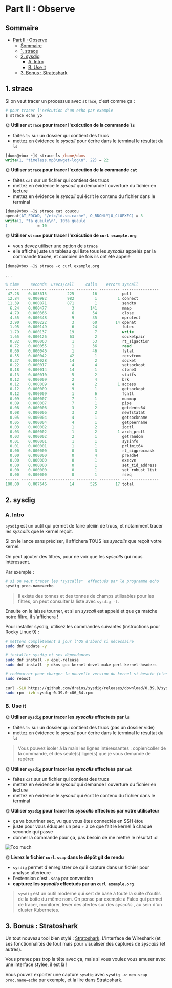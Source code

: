 
# Part II : Observe 
## Sommaire

- [Part II : Observe](#part-ii--observe)
  - [Sommaire](#sommaire)
  - [1. strace](#1-strace)
  - [2. sysdig](#2-sysdig)
    - [A. Intro](#a-intro)
    - [B. Use it](#b-use-it)
  - [3. Bonus : Stratoshark](#3-bonus--stratoshark)

## 1. strace

Si on veut tracer un processus avec `strace`, c'est comme ça :

```bash
# pour tracer l'exécution d'un echo par exemple
$ strace echo yo
```

🌞 **Utiliser `strace` pour tracer l'exécution de la commande `ls`**

- faites `ls` sur un dossier qui contient des trucs
- mettez en évidence le *syscall* pour écrire dans le terminal le résultat du `ls`
```ps
[dums@vbox ~]$ strace ls /home/dums
write(1, "timeless.mp3\nwget-log\n", 22) = 22
```

🌞 **Utiliser `strace` pour tracer l'exécution de la commande `cat`**

- faites `cat` sur un fichier qui contient des trucs
- mettez en évidence le *syscall* qui demande l'ouverture du fichier en lecture
- mettez en évidence le *syscall* qui écrit le contenu du fichier dans le terminal
```ps
[dums@vbox ~]$ strace cat coucou
openat(AT_FDCWD, "/etc/ld.so.cache", O_RDONLY|O_CLOEXEC) = 3
write(1, "ta gueule\n", 10ta gueule
)             = 10
```

🌞 **Utiliser `strace` pour tracer l'exécution de `curl example.org`**

- vous devez utiliser une option de `strace`
- elle affiche juste un tableau qui liste tous les *syscalls*  appelés par la commande tracée, et combien de fois ils ont été appelé
```ps
[dums@vbox ~]$ strace -c curl example.org

... 

% time     seconds  usecs/call     calls    errors syscall
------ ----------- ----------- --------- --------- ----------------
 47.28    0.003615         225        16           poll
 12.84    0.000982         982         1         1 connect
 11.39    0.000871         871         1           sendto
  6.24    0.000477           3       141           mmap
  4.79    0.000366           6        54           close
  4.55    0.000348           9        35           mprotect
  2.90    0.000222           3        60        14 openat
  1.95    0.000149           6        24           futex
  1.79    0.000137          19         7           write
  1.65    0.000126          63         2           socketpair
  0.82    0.000063           1        53           rt_sigaction
  0.72    0.000055           1        36           read
  0.60    0.000046           1        46           fstat
  0.55    0.000042          42         1           recvfrom
  0.37    0.000028          14         2           socket
  0.22    0.000017           4         4           setsockopt
  0.18    0.000014          14         1           clone3
  0.13    0.000010           5         2           statfs
  0.12    0.000009           2         4           brk
  0.12    0.000009           4         2         1 access
  0.12    0.000009           9         1           getsockopt
  0.12    0.000009           1         6           fcntl
  0.09    0.000007           7         1           munmap
  0.09    0.000007           7         1           pipe
  0.08    0.000006           3         2           getdents64
  0.08    0.000006           3         2           newfstatat
  0.05    0.000004           4         1           getsockname
  0.05    0.000004           4         1           getpeername
  0.03    0.000002           1         2           ioctl
  0.03    0.000002           1         2         1 arch_prctl
  0.03    0.000002           2         1           getrandom
  0.01    0.000001           1         1           sysinfo
  0.01    0.000001           1         1           prlimit64
  0.00    0.000000           0         3           rt_sigprocmask
  0.00    0.000000           0         4           pread64
  0.00    0.000000           0         1           execve
  0.00    0.000000           0         1           set_tid_address
  0.00    0.000000           0         1           set_robust_list
  0.00    0.000000           0         1           rseq
------ ----------- ----------- --------- --------- ----------------
100.00    0.007646          14       525        17 total
```

## 2. sysdig

### A. Intro

`sysdig` est un outil qui permet de faire pleiiin de trucs, et notamment tracer les *syscalls*  que le kernel reçoit.

Si on le lance sans préciser, il affichera TOUS les *syscalls*  que reçoit votre kernel.

On peut ajouter des filtres, pour ne voir que les *syscalls*  qui nous intéressent.

Par exemple :

```bash
# si on veut tracer les *syscalls*  effectués par le programme echo
sysdig proc.name=echo
```

> Il existe des tonnes et des tonnes de champs utilisables pour les filtres, on peut consulter la liste avec `sysdig -l`.

Ensuite on le laisse tourner, et si un *syscall* est appelé et que ça matche notre filtre, il s'affichera !

Pour installer sysdig, utilisez les commandes suivantes (instructions pour Rocky Linux 9) :

```bash
# mettons complètement à jour l'OS d'abord si nécessaire
sudo dnf update -y 

# installer sysdig et ses dépendances
sudo dnf install -y epel-release
sudo dnf install -y dkms gcc kernel-devel make perl kernel-headers

# redémarrer pour charger la nouvelle version du kernel si besoin (c'est automatique, juste lance un reboot)
sudo reboot

curl -SLO https://github.com/draios/sysdig/releases/download/0.39.0/sysdig-0.39.0-x86_64.rpm
sudo rpm -ivh sysdig-0.39.0-x86_64.rpm
```

### B. Use it

🌞 **Utiliser `sysdig` pour tracer les *syscalls*  effectués par `ls`**

- faites `ls` sur un dossier qui contient des trucs (pas un dossier vide)
- mettez en évidence le *syscall* pour écrire dans le terminal le résultat du `ls`

> Vous pouvez isoler à la main les lignes intéressantes : copier/coller de la commande, et des seule(s) ligne(s) que je vous demande de repérer.

🌞 **Utiliser `sysdig` pour tracer les *syscalls*  effectués par `cat`**

- faites `cat` sur un fichier qui contient des trucs
- mettez en évidence le *syscall* qui demande l'ouverture du fichier en lecture
- mettez en évidence le *syscall* qui écrit le contenu du fichier dans le terminal

🌞 **Utiliser `sysdig` pour tracer les *syscalls*  effectués par votre utilisateur**

- ça va bourriner sec, vu que vous êtes connectés en SSH étou
- juste pour vous éduquer un peu + à ce que fait le kernel à chaque seconde qui passe
- donner la commande pour ça, pas besoin de me mettre le résultat :d

![Too much](./img/doge-strace.jpg)

🌞 **Livrez le fichier `curl.scap` dans le dépôt git de rendu**

- `sysdig` permet d'enregistrer ce qu'il capture dans un fichier pour analyse ultérieure
- l'extension c'est `.scap` par convention
- **capturez les *syscalls*  effectués par un `curl example.org`**

> `sysdig` est un outil moderne qui sert de base à toute la suite d'outils de la boîte du même nom. On pense par exemple à Falco qui permet de tracer, monitorer, lever des alertes sur des *syscalls* , au sein d'un cluster Kubernetes.

## 3. Bonus : Stratoshark

Un tout nouveau tool bien stylé : [Stratoshark](https://wiki.wireshark.org/Stratoshark). L'interface de Wireshark (et ses fonctionnalités de fou) mais pour visualiser des captures de *syscalls*  (et autres).

Vous prenez pas trop la tête avec ça, mais si vous voulez vous amuser avec une interface stylée, il est là !

Vous pouvez exporter une capture `sysdig` avec `sysdig -w meo.scap proc.name=echo` par exemple, et la lire dans Stratoshark. 